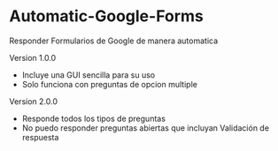 # Automatic-Google-Forms
Responder Formularios de Google de manera automatica

Version 1.0.0
- Incluye una GUI sencilla para su uso
- Solo funciona con preguntas de opcion multiple

Version 2.0.0
- Responde todos los tipos de preguntas
- No puedo responder preguntas abiertas que incluyan Validación de respuesta